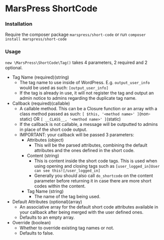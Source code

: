 # MarsPress ShortCode
### Installation
Require the composer package `marspress/short-code` or run `composer install marspress/short-code`

### Usage
`new \MarsPress\ShortCode\Tag()` takes 4 parameters, 2 required and 2 optional.
* Tag Name (required)(string)
  * The tag name to use inside of WordPress. E.g. `output_user_info` would be used as such: `[output_user_info]`
  * If the tag is already in use, it will not register the tag and output an admin notice to admins regarding the duplicate tag name.
* Callback (required)(callable)
  * A callable method. This can be a Closure function or an array with a class method passed as such: `[ $this, '<method name>' ]`(non-static) OR `[ __CLASS__, '<method name>' ]`(static)
  * If the callback is not callable, a message will be outputted to admins in place of the short code output.
  * IMPORTANT: your callback will be passed 3 parameters:
    * Attributes (object)
      * This will be the parsed attributes, combining the default attributes and the ones defined in the short code.
    * Content (string)
      * This is content inside the short code tags. This is used when using opening and closing tags such as `[user_logged_in]User can see this![/user_logged_in]`
      * Generally you should also call `do_shortcode` on the content parameter before returning it in case there are more short codes within the content.
    * Tag Name (string)
      * The name of the tag being used.
* Default Attributes (optional)(array)
  * An associative array for the default short code attributes available in your callback after being merged with the user defined ones.
  * Defaults to an empty array.
* Override (boolean)
  * Whether to override existing tag names or not.
  * Defaults to false.